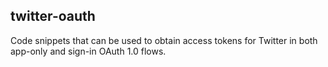 ## twitter-oauth

Code snippets that can be used to obtain access tokens for Twitter in both app-only and sign-in OAuth 1.0 flows.
